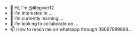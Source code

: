 - 👋 Hi, I’m @lifegiver12
- 👀 I’m interested in ...
- 🌱 I’m currently learning ...
- 💞️ I’m looking to collaborate on ...
- 📫 How to reach me on whatsapp through 08067999894...

<!---
lifegiver12/lifegiver12 is a ✨ special ✨ repository because its `README.md` (this file) appears on your GitHub profile.
You can click the Preview link to take a look at your changes.
--->
